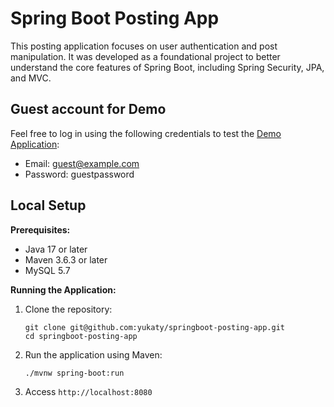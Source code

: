 # Spring Boot Posting App

This posting application focuses on user authentication and post manipulation. It was developed as a foundational project to better understand the core features of Spring Boot, including Spring Security, JPA, and MVC.

## Guest account for Demo
Feel free to log in using the following credentials to test the [Demo Application](https://spring-boot-posting-app-1f395b8344f7.herokuapp.com/):

- Email: guest@example.com
- Password: guestpassword

## Local Setup

**Prerequisites:**
- Java 17 or later
- Maven 3.6.3 or later
- MySQL 5.7

**Running the Application:**

1. Clone the repository:
   ```
   git clone git@github.com:yukaty/springboot-posting-app.git
   cd springboot-posting-app
   ```
2. Run the application using Maven:
   ```
   ./mvnw spring-boot:run
   ```
3. Access `http://localhost:8080`
